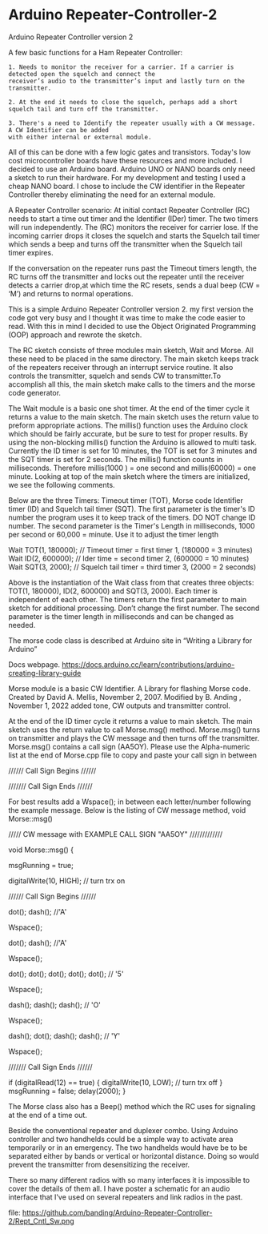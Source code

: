 # Arduino Repeater-Controller-2
Arduino Repeater Controller version 2
       
A few basic functions for a Ham Repeater Controller: 

    1. Needs to monitor the receiver for a carrier. If a carrier is detected open the squelch and connect the  
    receiver’s audio to the transmitter’s input and lastly turn on the transmitter.
    
    2. At the end it needs to close the squelch, perhaps add a short squelch tail and turn off the transmitter.
    
    3. There's a need to Identify the repeater usually with a CW message. A CW Identifier can be added 
    with either internal or external module.  
       

All of this can be done with a few logic gates and transistors. Today's low cost microcontroller boards have these resources and more included. I decided to use an Arduino board. Arduino UNO or NANO boards only need a sketch to run their hardware. For my development and testing I used a cheap NANO board. I chose to include the CW identifier in the Repeater Controller thereby eliminating the need for an external module.

A Repeater Controller scenario: 
At initial contact Repeater Controller (RC) needs to start a time out timer and the Identifier (IDer) timer. The two timers will run independently. The (RC) monitors the receiver for carrier lose. If the incoming  carrier drops it closes the squelch and starts the Squelch tail timer which sends a beep and turns off the transmitter when the Squelch tail timer expires. 

If the conversation on the repeater runs past the Timeout timers length, the RC turns off the transmitter and locks out the repeater until  the receiver detects a carrier drop,at which time the RC resets, sends a dual beep (CW = ‘M’) and returns to normal operations.

This is a simple Arduino Repeater Controller version 2. my first version the code got very busy and I thought it was time to make the code easier to read. With this in mind I decided to use the Object Originated Programming  (OOP) approach and rewrote the sketch. 

The RC sketch consists of three modules main sketch, Wait and Morse. All these need to be placed in the same directory. The main sketch keeps track of the repeaters receiver through an interrupt service routine. It also controls the transmitter, squelch and sends CW to transmitter.To accomplish all this, the main sketch make calls to the timers and the morse code generator. 

The Wait module is a basic one shot timer. At the end of the timer cycle it returns a value to the main sketch. The main sketch uses the return value to preform appropriate actions. The millis() function uses the Arduino clock which should be fairly accurate, but be sure to test for proper results. By using the non-blocking millis() function the Arduino is allowed to multi task. Currently the ID timer is set for 10 minutes, the TOT is set for 3 minutes and the SQT timer is set for 2 seconds. The millis() function counts in milliseconds. Therefore millis(1000 ) = one second and millis(60000) = one minute. Looking at top of the main sketch where the timers are initialized, we see the following comments. 

Below are the three Timers: Timeout timer (TOT), Morse code Identifier timer (ID) and Squelch tail timer (SQT). The first parameter is the timer's ID number the program uses it to keep track of the timers. DO NOT change ID number.
The second parameter is the Timer's Length in milliseconds, 1000 per second or 60,000 = minute. Use it to adjust the timer length

Wait TOT(1, 180000); // Timeout timer = first timer 1, (180000 = 3 minutes)
Wait ID(2, 600000); // Ider time = second timer 2, (600000 = 10 minutes)
Wait SQT(3, 2000); // Squelch tail timer = third timer 3, (2000 = 2 seconds)

Above is the instantiation of the Wait class from that creates three objects: TOT(1, 180000), ID(2, 600000) and SQT(3, 2000). Each timer is independent of each other. The timers return the first parameter to main sketch for additional processing. Don’t change the first number. The second parameter is the timer length in milliseconds and can be changed as needed.

The morse code class is described at Arduino site in “Writing a Library for Arduino”

Docs webpage.  https://docs.arduino.cc/learn/contributions/arduino-creating-library-guide

  Morse module is a basic CW Identifier. A Library for flashing Morse code.
  Created by David A. Mellis, November 2, 2007.
  Modified by B. Anding , November 1, 2022  added tone, CW outputs and transmitter control.

At the end of the ID timer cycle it returns a value to main sketch. The main sketch uses the return value to call Morse.msg() method. Morse.msg() turns on transmitter and plays the CW message and then turns off the transmitter. 
Morse.msg() contains a call sign (AA5OY). Please use the Alpha-numeric list at the end of Morse.cpp file to copy and paste your call sign in between 

////// Call Sign Begins  //////
                
                
/////// Call Sign Ends  //////

For best results add a Wspace(); in between each letter/number following the example message.
Below is the listing of CW message method, void Morse::msg()

///// CW message with  EXAMPLE CALL SIGN "AA5OY"  /////////////
  


void Morse::msg()
{


  msgRunning = true;

  digitalWrite(10, HIGH); // turn trx on

  ////// Call Sign Begins  //////
  
  dot(); dash(); //'A'
  
  Wspace();
  
  dot(); dash(); //'A'
  
  Wspace();
  
  dot(); dot(); dot(); dot(); dot(); // '5'
  
  Wspace();
  
  dash(); dash(); dash(); // 'O'
  
  Wspace();
  
  dash();  dot();  dash(); dash(); // 'Y'
  
  Wspace();
  
  /////// Call Sign Ends  //////
  

  if (digitalRead(12) == true)
  {
    digitalWrite(10, LOW); // turn trx off
  }
  msgRunning = false;
  delay(2000);
}

The Morse class also has a Beep() method which the RC uses for signaling at the end of a time out. 

Beside the conventional repeater and duplexer combo.  Using Arduino controller and two handhelds could be a simple way to activate area temporarily or in an emergency. The two handhelds would have be to be separated either by bands or vertical or horizontal distance. Doing so would prevent the transmitter from desensitizing the receiver.

There so many different radios with so many interfaces it is impossible to cover the details of them all.
I have poster a schematic for an audio interface that I've used on several repeaters and link radios in the past.

file: https://github.com/banding/Arduino-Repeater-Controller-2/Rept_Cntl_Sw.png
